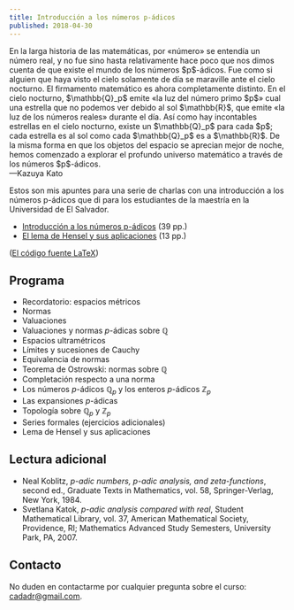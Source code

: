 ```yaml
---
title: Introducción a los números p-ádicos
published: 2018-04-30
---
```


<p class="epigraph">En la larga historia de las matemáticas, por «número» se entendía un número real, y no fue sino hasta relativamente hace poco que nos dimos cuenta de que existe el mundo de los números $p$-ádicos. Fue como si alguien que haya visto el cielo solamente de día se maraville ante el cielo nocturno. El firmamento matemático es ahora completamente distinto. En el cielo nocturno, $\mathbb{Q}_p$ emite «la luz del número primo $p$» cual una estrella que no podemos ver debido al sol $\mathbb{R}$, que emite «la luz de los números reales» durante el día. Así como hay incontables estrellas en el cielo nocturno, existe un $\mathbb{Q}_p$ para cada $p$; cada estrella es al sol como cada $\mathbb{Q}_p$ es a $\mathbb{R}$. De la misma forma en que los objetos del espacio se aprecian mejor de noche, hemos comenzado a explorar el profundo universo matemático a través de los números $p$-ádicos.<br>
—Kazuya Kato</p>

Estos son mis apuntes para una serie de charlas con una introducción a los números p-ádicos que di para los estudiantes de la maestría en la Universidad de El Salvador.


* <a href="numeros-p-adicos.pdf" class="pdf-link">Introducción a los números p-ádicos</a> (39 pp.)
* <a href="hensel.pdf" class="pdf-link">El lema de Hensel y sus aplicaciones</a> (13 pp.)


(<a href="https://github.com/alexey-beshenov/notas-san-salvador/tree/master/numeros-p-adicos" class="git-link">El código fuente LaTeX</a>)

## Programa


* Recordatorio: espacios métricos
* Normas
* Valuaciones
* Valuaciones y normas $p$-ádicas sobre $\mathbb{Q}$
* Espacios ultramétricos
* Límites y sucesiones de Cauchy
* Equivalencia de normas
* Teorema de Ostrowski: normas sobre $\mathbb{Q}$
* Completación respecto a una norma
* Los números $p$-ádicos $\mathbb{Q}_p$ y los enteros $p$-ádicos $\mathbb{Z}_p$
* Las expansiones $p$-ádicas
* Topología sobre $\mathbb{Q}_p$ y $\mathbb{Z}_p$
* Series formales (ejercicios adicionales)
* Lema de Hensel y sus aplicaciones


## Lectura adicional


* Neal Koblitz, *p-adic numbers, p-adic analysis, and zeta-functions*, second ed., Graduate Texts in Mathematics, vol. 58, Springer-Verlag, New York, 1984.
* Svetlana Katok, *p-adic analysis compared with real*, Student Mathematical Library, vol. 37, American Mathematical Society, Providence, RI; Mathematics Advanced Study Semesters, University Park, PA, 2007.


## Contacto

No duden en contactarme por cualquier pregunta sobre el curso: [cadadr@gmail.com](mailto:cadadr@gmail.com).
